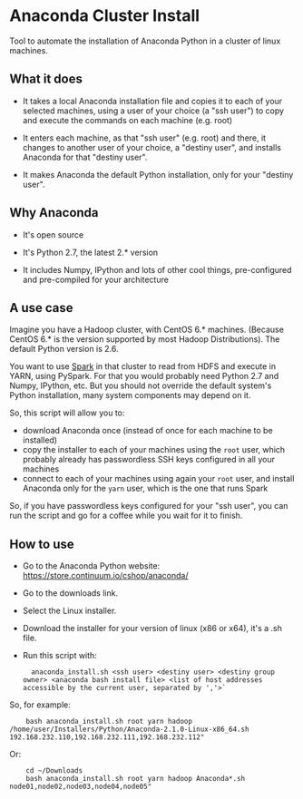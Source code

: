 Anaconda Cluster Install
========================

Tool to automate the installation of Anaconda Python in a cluster of linux machines.


What it does
------------

* It takes a local Anaconda installation file and copies it to each of your selected machines, using a user of your choice (a "ssh user") to copy and execute the commands on each machine (e.g. root) 

* It enters each machine, as that "ssh user" (e.g. root) and there, it changes to another user of your choice, a "destiny user", and installs Anaconda for that "destiny user".

* It makes Anaconda the default Python installation, only for your "destiny user".


Why Anaconda
------------

* It's open source

* It's Python 2.7, the latest 2.* version

* It includes Numpy, IPython and lots of other cool things, pre-configured and pre-compiled for your architecture 


A use case
----------

Imagine you have a Hadoop cluster, with CentOS 6.* machines. 
(Because CentOS 6.* is the version supported by most Hadoop Distributions). 
The default Python version is 2.6.

You want to use [Spark](https://spark.apache.org/) in that cluster to read from HDFS and execute in YARN, using PySpark.
For that you would probably need Python 2.7 and Numpy, IPython, etc. 
But you should not override the default system's Python installation, many system components may depend on it.

So, this script will allow you to: 

* download Anaconda once (instead of once for each machine to be installed)
* copy the installer to each of your machines using the `root` user, which probably already has passwordless SSH keys configured in all your machines
* connect to each of your machines using again your `root` user, and install Anaconda only for the `yarn` user, which is the one that runs Spark

So, if you have passwordless keys configured for your "ssh user", you can run the script and go for a coffee while you wait for it to finish.


How to use
----------

* Go to the Anaconda Python website: https://store.continuum.io/cshop/anaconda/
 
* Go to the downloads link.

* Select the Linux installer.

* Download the installer for your version of linux (x86 or x64), it's a .sh file.

* Run this script with:

        anaconda_install.sh <ssh user> <destiny user> <destiny group owner> <anaconda bash install file> <list of host addresses accessible by the current user, separated by ','>`
        
So, for example:

        bash anaconda_install.sh root yarn hadoop /home/user/Installers/Python/Anaconda-2.1.0-Linux-x86_64.sh 192.168.232.110,192.168.232.111,192.168.232.112"
        
Or:

        cd ~/Downloads
        bash anaconda_install.sh root yarn hadoop Anaconda*.sh node01,node02,node03,node04,node05"